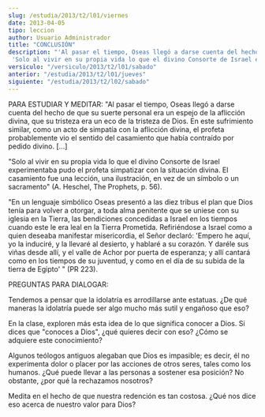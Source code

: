 ```yaml
---
slug: /estudia/2013/t2/l01/viernes
date: 2013-04-05
tipo: leccion
author: Usuario Administrador
title: "CONCLUSIÓN"
description: "'Al pasar el tiempo, Oseas llegó a darse cuenta del hecho de que su suerte personal era un espejo de la aflicción divina, que su tristeza era un eco de la tristeza de Dios. En este sufrimiento similar, como un acto de simpatía con la aflicción divina, el profeta probablemente vio el sentido del casamiento que había contraído por pedido divino. [...] 'Solo al vivir en su propia vida lo que el divino Consorte de Israel experimen­taba pudo el profeta simpatizar con la situación divina. El casamiento fue una lección, una ilustración, en vez de un símbolo o un sacramento' (A. Heschel, The Prophets, p. 56)."
versiculo: "/versiculo/2013/t2/l01/sabado"
anterior: "/estudia/2013/t2/l01/jueves"
siguiente: "/estudia/2013/t2/l02/sabado"
---
```


PARA ESTUDIAR Y MEDITAR: "Al pasar el tiempo, Oseas llegó a darse cuenta del hecho de que su suerte personal era un espejo de la aflicción divina, que su tristeza era un eco de la tristeza de Dios. En este sufrimiento similar, como un acto de simpatía con la aflicción divina, el profeta probablemente vio el sentido del casamiento que había contraído por pedido divino. [...]

"Solo al vivir en su propia vida lo que el divino Consorte de Israel experimen­taba pudo el profeta simpatizar con la situación divina. El casamiento fue una lección, una ilustración, en vez de un símbolo o un sacramento" (A. Heschel, The Prophets, p. 56).

"En un lenguaje simbólico Oseas presentó a las diez tribus el plan que Dios tenía para volver a otorgar, a toda alma penitente que se uniese con su iglesia en la Tierra, las bendiciones concedidas a Israel en los tiempos cuando este le era leal en la Tierra Prometida. Refiriéndose a Israel como a quien deseaba manifestar misericordia, el Señor declaró: 'Empero he aquí, yo la induciré, y la llevaré al desierto, y hablaré a su corazón. Y daréle sus viñas desde allí, y el valle de Achor por puerta de esperanza; y allí cantará como en los tiempos de su juventud, y como en el día de su subida de la tierra de Egipto' " (PR 223).

PREGUNTAS PARA DIALOGAR:

Tendemos a pensar que la idolatría es arrodillarse ante estatuas. ¿De qué maneras la idolatría puede ser algo mucho más sutil y engañoso que eso?

En la clase, exploren más esta idea de lo que significa conocer a Dios. Si dices que "conoces a Dios", ¿qué quieres decir con eso? ¿Cómo se adquiere este conocimiento?

Algunos teólogos antiguos alegaban que Dios es impasible; es decir, él no experimenta dolor o placer por las acciones de otros seres, tales como los humanos. ¿Qué puede llevar a las personas a sostener esa posición? No obstante, ¿por qué la rechazamos nosotros?

Medita en el hecho de que nuestra redención es tan costosa. ¿Qué nos dice eso acerca de nuestro valor para Dios?
